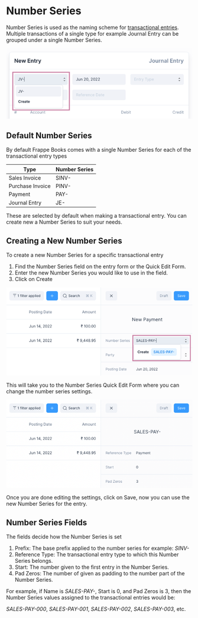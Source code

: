 # Number Series

Number Series is used as the naming scheme for
[transactional entries](/transactions/transactional-entries). Multiple
transactions of a single type for example Journal Entry can be grouped under a
single Number Series.

![Number Series](./images/number-series.png)

## Default Number Series

By default Frappe Books comes with a single Number Series for each of the
transactional entry types

| Type             | Number Series |
| ---------------- | ------------- |
| Sales Invoice    | SINV-         |
| Purchase Invoice | PINV-         |
| Payment          | PAY-          |
| Journal Entry    | JE-           |

These are selected by default when making a transactional entry. You can create
new a Number Series to suit your needs.

## Creating a New Number Series

To create a new Number Series for a specific transactional entry

1. Find the Number Series field on the entry form or the Quick Edit Form.
2. Enter the new Number Series you would like to use in the field.
3. Click on Create

![Number Series Field](./images/number-series-field.png)

This will take you to the Number Series Quick Edit Form where you can change the
number series settings.

![Number Series Form](./images/new-number-series.png)

Once you are done editing the settings, click on Save, now you can use the new
Number Series for the entry.

## Number Series Fields

The fields decide how the Number Series is set

1. Prefix: The base prefix applied to the number series for example: _SINV-_
2. Reference Type: The transactional entry type to which this Number Series belongs.
3. Start: The number given to the first entry in the Number Series.
4. Pad Zeros: The number of given as padding to the number part of the Number Series.

For example, if Name is _SALES-PAY-_, Start is 0, and Pad Zeros is 3, then the
Number Series values assigned to the transactional entries would be:

_SALES-PAY-000_, _SALES-PAY-001_, _SALES-PAY-002_, _SALES-PAY-003_, etc.
